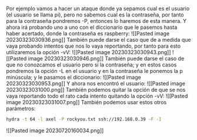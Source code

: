 Por ejemplo vamos a hacer un ataque donde ya sepamos cual es el usuario (el usuario
se llama pi), pero no sabemos cual es la contraseña, por tanto para la contraseña
pondremos -P, entonces lo haremos de esta manera. Y ahora irá probando uno a uno
con el diccionario que le pasemos hasta haber acertado, donde la contraseña es
raspberry:
![[Pasted image 20230323030936.png]]
También puede darse el caso que de a medida que vaya probando intentos que nos lo vaya reportando, por tanto para esto utilizaremos la opción -vV:
![[Pasted image 20230323030943.png]]
![[Pasted image 20230323030946.png]]
También puede darse el caso de que no conozcamos el usuario pero sí la contraseña; y en estos casos pondremos la opción -L en el usuario y en la contraseña le ponemos la
p minúscula; y le pasamos el diccionario:
![[Pasted image 20230323030953.png]]
Y ahora nos encontró el usuario:
![[Pasted image 20230323031000.png]]
También podemos quitar la opción de que se nos vaya reportando todo el rato cada intento quitando la opción -vV:
![[Pasted image 20230323031007.png]]
También podemos usar estos otros parámetros:
```bash
hydra -t 64 -l axel -P rockyou.txt ssh://192.168.0.39 -F -I
```
![[Pasted image 20230720160034.png]]
